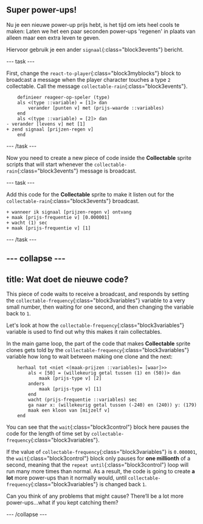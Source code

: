 ## Super power-ups!

Nu je een nieuwe power-up prijs hebt, is het tijd om iets heel cools te maken: Laten we het een paar seconden power-ups 'regenen' in plaats van alleen maar een extra leven te geven.

Hiervoor gebruik je een ander `signaal`{:class="block3events"} bericht.

\--- task \---

First, change the `react-to-player`{:class="block3myblocks"} block to broadcast a message when the player character touches a type `2` collectable. Call the message `collectable-rain`{:class="block3events"}.

```blocks3
    definieer reageer-op-speler (type)
    als <(type ::variable) = [1]> dan
        verander [punten v] met (prijs-waarde ::variables)
    end
    als <(type ::variable) = [2]> dan
- verander [levens v] met [1]    
+ zend signaal [prijzen-regen v]
    end
```

\--- /task \---

Now you need to create a new piece of code inside the **Collectable** sprite scripts that will start whenever the `collectable-rain`{:class="block3events"} message is broadcast.

\--- task \---

Add this code for the **Collectable** sprite to make it listen out for the `collectable-rain`{:class="block3events"} broadcast.

```blocks3
+ wanneer ik signaal [prijzen-regen v] ontvang
+ maak [prijs-frequentie v] [0.000001]
+ wacht (1) sec
+ maak [prijs-frequentie v] [1]
```

\--- /task \---

## \--- collapse \---

## title: Wat doet de nieuwe code?

This piece of code waits to receive a broadcast, and responds by setting the `collectable-frequency`{:class="block3variables"} variable to a very small number, then waiting for one second, and then changing the variable back to `1`.

Let's look at how the `collectable-frequency`{:class="block3variables"} variable is used to find out why this makes it rain collectables.

In the main game loop, the part of the code that makes **Collectable** sprite clones gets told by the `collectable-frequency`{:class="block3variables"} variable how long to wait between making one clone and the next:

```blocks3
    herhaal tot <niet <(maak-prijzen ::variables)= [waar]>>
        als < [50] = (willekeurig getal tussen (1) en (50))> dan
            maak [prijs-type v] [2]
        anders
            maak [prijs-type v] [1]
        end
        wacht (prijs-frequentie ::variables) sec
        ga naar x: (willekeurig getal tussen (-240) en (240)) y: (179)
        maak een kloon van [mijzelf v]
    end
```

You can see that the `wait`{:class="block3control"} block here pauses the code for the length of time set by `collectable-frequency`{:class="block3variables"}.

If the value of `collectable-frequency`{:class="block3variables"} is `0.000001`, the `wait`{:class="block3control"} block only pauses for **one millionth** of a second, meaning that the `repeat until`{:class="block3control"} loop will run many more times than normal. As a result, the code is going to create **a lot** more power-ups than it normally would, until `collectable-frequency`{:class="block3variables"} is changed back `1`.

Can you think of any problems that might cause? There’ll be a lot more power-ups…what if you kept catching them?

\--- /collapse \---